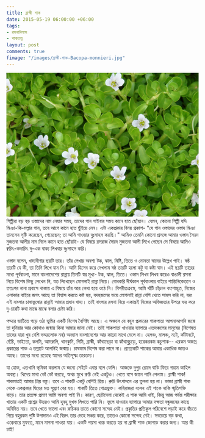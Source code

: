 ```yaml
---
title: ব্রাহ্মী শাক
date: 2015-05-19 06:00:00 +06:00
tags:
- রসনাবিলাস
- শাকতত্ত্ব
layout: post
comments: true
fimage: "/images/ব্রাহ্মী-শাক-Bacopa-monnieri.jpg"
---
```


<a href="/images/ব্রাহ্মী-শাক-Bacopa-monnieri.jpg" data-toggle="lightbox" data-title="ব্রাহ্মী শাক <i>Bacopa monnieri</i>"><img class="img-fluid" src="/images/ব্রাহ্মী-শাক-Bacopa-monnieri.jpg" alt="তেলাকুচ-Coccinia grandis" style="width:50% !imporant; float:lefft;"/></a>শিল্পীরা বড় বড় ওস্তাদের নাম নেয়ার সময়, তাদের গান গাইবার সময় কানে হাত ছোঁয়ান। যেমন, কোনো শিল্পী যদি মিঞা-কি-মল্লার গান, তবে আগে কানে হাত ছুঁইয়ে নেন। এটা একপ্রকার বিনয় প্রকাশ- "যে গান ওস্তাদের ওস্তাদ মিঞা তানসেন সৃষ্টি করেছেন, গেয়েছেন; তা আমি গাওয়ার দুঃসাহস করছি।" আমিও তেমনি কোনো প্রসঙ্গে আমার ওস্তাদ সৈয়দ মুজতবা আলীর নাম নিলে কানে হাত ছোঁয়াই- যে বিষয়ে রসরাজ সৈয়দ মুজতবা আলী লিখে গেছেন সে বিষয়ে আমিও ক্বচিৎ-কদাচিৎ দু-এক বাক্য লিখবার দুঃসাহস করি।

ওস্তাদ বলেন, খাদ্যবীণার ছয়টি তার। তাঁর লেখায় অবশ্য টক, ঝাল, মিষ্টি, তিতে ও নোনতা স্বাদের উল্লেখ পাই। ষষ্ঠ তারটি যে কী, তা তিনি লিখে যান নি। আমি হিসেব করে দেখলাম ষষ্ঠ তারটি হলো কটু বা কষ্টা স্বাদ। এই ছয়টি তারের মধ্যে পূর্ববাংলা, মানে বাংলাদেশের রান্নায় তিনটি স্বর মূখ্য- টক, ঝাল, তিতে। ওস্তাদ লিখব লিখব করেও বাঙালী রসনা নিয়ে বিশেষ কিছু লেখেন নি, যত লিখেছেন মোগলাই রান্না নিয়ে। বোধকরি দীর্ঘকাল পূর্ববাংলার বাইরে শান্তিনিকেতনে ও ততঃপর নানা প্রবাসে থাকায় এ বিষয়ে তাঁর আর লেখা হয়ে ওঠে নি। বিপরীতক্রমে, আমি খাঁটি চাঁড়াল বংশোদ্ভূত, নিজের এলাকার বাইরে জগৎ আছে তা বিশ্বাস করতে কষ্ট হয়, বদহজমের ভয়ে মোগলাই রান্না বেশি খেতে সাহস করি না, বরং এই বাংলার চাষাভুষোর রান্নাই আমার প্রধান খাদ্য। তাই বাংলার রসনা নিয়ে একান্তই নিজের অভিজ্ঞতার উপরে ভর করে দু-চারটি কথা মাঝে মাঝে বলার চেষ্টা করি।

পদ্মার ভাটিতে গড়ে ওঠা ভূমির একটি বিশেষ বৈশিষ্ট্য আছে। এ অঞ্চলে যে বহুল প্রকারের শাকপাতা আপনাআপনি জন্মে তা দুনিয়ার আর কোথাও জন্মায় কিনা আমার জানা নেই। তাই শাকপাতা খাওয়ার ব্যাপারে এতদঞ্চলের মানুষের (বিশেষত তাদের যারা খুব বেশি ভদ্দরলোক নন) অভ্যাস বাংলাদেশের আর কারো সাথে মেলে না। হেলঞ্চ, মালঞ্চ, নটে, কাঁটানটে, ছেঁচি, ভাইতো, কলমি, আমরুলি, থানকুনি, গিমি, ব্রাহ্মী, কাঁথাছেড়া বা কাঁথাবুচুড়ে, হরেকরকম কচুশাক-- এরকম অজস্র প্রকারের শাক এ তল্লাটে আপনিই জন্মায়। চাষফাষ বিশেষ করা লাগে না। প্রত্যেকটি শাকের আবার একাধিক জাতও আছে। তাদের মধ্যে রয়েছে স্বাদের অতিসূক্ষ্ম তারতম্য।

যা হোক, এতখানি ভূমিকা করলাম যে জন্যে সেইটে এবার বলে ফেলি। আজকে দুপুর রোদে বাড়ি ফিরে গরমে কাহিল অবস্থা। খিদেয় মাথা ভোঁ ভোঁ করছে, অথচ মুখে রুচি নেই একটুও। খেতে বসে জানে পানি পেলাম। ব্রাহ্মী শাক! শাকমাত্রই আমার প্রিয় বস্তু। তবে এ শাকটি একটু বেশিই প্রিয়। রুচি উৎপাদনে এর তুলনা হয় না। ভাজা ব্রাহ্মী শাক থেকে একপ্রকার ঘিয়ের মত সুঘ্রাণ বের হয়। শাকটি তিতে গোত্রভুক্ত। কবিরাজরা বলেন এই শাকে নাকি স্মৃতিশক্তি বাড়ে। তার প্রত্যক্ষ প্রমাণ আমি অবশ্য পাই নি। কারণ, ছোটবেলা থেকেই এ শাক আমি খাই, কিন্তু আজ পর্যন্ত পরীক্ষার খাতায় একটি প্রশ্নের উত্তরও আমি হুবহু মুখস্ত লিখতে পারি নি। ভুলে যাওয়ার ব্যাপারে আমার দক্ষতা বন্ধুজনের কাছে অবিদিত নয়। তবে খেতে ভালো এবং রুচিকর তাতে কোনো সন্দেহ নেই। প্রকৃতির প্রতিকূল পরিবেশে লড়াই করে বাঁচতে গিয়ে বহুরকম পুষ্টি উপাদানও এই বিরুৎ তার দেহে সঞ্চয় করে, তাতেও কোনো সন্দেহ নেই। সবচেয়ে বড় কথা, এক্কেবারে মুফতে, মানে মাগনা পাওয়া যায়। একটি পয়সা খরচ করতে হয় না ব্রাহ্মী শাক জোগাড় করার জন্য। আর কী চাই!
